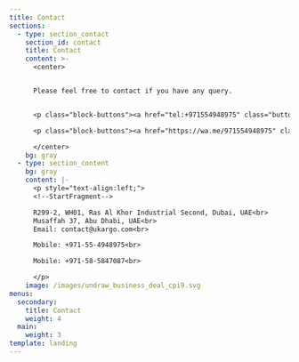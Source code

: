 ```yaml
---
title: Contact
sections:
  - type: section_contact
    section_id: contact
    title: Contact
    content: >-
      <center>


      Please feel free to contact if you have any query.


      <p class="block-buttons"><a href="tel:+971554948975" class="button"> Call us </a></p>

      <p class="block-buttons"><a href="https://wa.me/971554948975" class="button">Whatsapp</a></p>

      </center>
    bg: gray
  - type: section_content
    bg: gray
    content: |-
      <p style="text-align:left;">
      <!--StartFragment-->

      R299-2, WH01, Ras Al Khor Industrial Second, Dubai, UAE<br>
      Musaffah 37, Abu Dhabi, UAE<br>
      Email: contact@ukargo.com<br>

      Mobile: +971-55-4948975<br>

      Mobile: +971-58-5847087<br>

      </p>
    image: /images/undraw_business_deal_cpi9.svg
menus:
  secondary:
    title: Contact
    weight: 4
  main:
    weight: 3
template: landing
---
```

